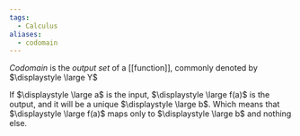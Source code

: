 ```yaml
---
tags:
  - Calculus
aliases:
  - codomain
---
```

*Codomain* is the *output set* of a [[function]], commonly denoted by $\displaystyle \large Y$

If $\displaystyle \large a$ is the input, $\displaystyle \large f(a)$ is the output, and it will be a unique $\displaystyle \large b$. Which means that $\displaystyle \large f(a)$ maps only to $\displaystyle \large b$ and nothing else.